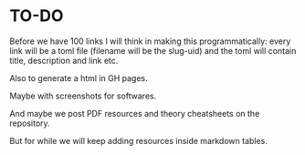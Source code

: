 # TO-DO

Before we have 100 links I will think in making this programmatically: every
link will be a toml file (filename will be the slug-uid) and the toml will
contain title, description and link etc.

Also to generate a html in GH pages.

Maybe with screenshots for softwares.

And maybe we post PDF resources and theory cheatsheets on the repository.

But for while we will keep adding resources inside markdown tables.
